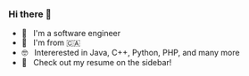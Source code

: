 ### Hi there 👋

- 🎯  &nbsp; I'm a software engineer
- 🔭  &nbsp; I'm from 🇨🇦
- 🤓  &nbsp; Intererested in Java, C++, Python, PHP, and many more
- 💬 &nbsp; Check out my resume on the sidebar! 

<!--
**janaksk/janaksk** is a ✨ _special_ ✨ repository because its `README.md` (this file) appears on your GitHub profile.

Here are some ideas to get you started:

- 🔭 I’m currently working on ...
- 🌱 I’m currently learning ...
- 👯 I’m looking to collaborate on ...
- 🤔 I’m looking for help with ...
- 💬 Ask me about ...
- 📫 How to reach me: ...
- 😄 Pronouns: ...
- ⚡ Fun fact: ...
-->
